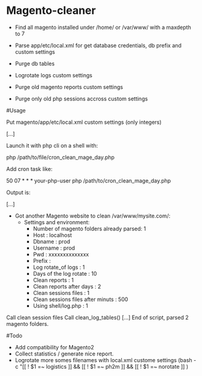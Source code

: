 Magento-cleaner
===============

  - Find all magento installed under /home/ or /var/www/ with a maxdepth to 7

  - Parse app/etc/local.xml for get database credentials, db prefix and custom settings

  - Purge db tables

  - Logrotate logs custom settings

  - Purge old magento reports custom settings

  - Purge only old php sessions accross custom settings

#Usage

Put magento/app/etc/local.xml custom settings (only integers)

<config>
    <magentocleaner>
        <log_rotate_magento_app_logs><![CDATA[1]]></log_rotate_magento_app_logs>
        <clean_magento_reports><![CDATA[1]]></clean_magento_reports>
        <clean_magento_sessions_files><![CDATA[1]]></clean_magento_sessions_files>
        <log_rotate_magento_app_logs_days><![CDATA[10]]></log_rotate_magento_app_logs_days>
        <clean_magento_log_php><![CDATA[1]]></clean_magento_log_php>
        <clean_magento_reports_days><![CDATA[2]]></clean_magento_reports_days>
        <clean_magento_sessions_files_minuts><![CDATA[500]]></clean_magento_sessions_files_minuts>
    </magentocleaner>
    <global>
        <install>
            <date><![CDATA[Thu, 02 Jul 2015 14:35:15 +0000]]></date>
        </install>
[...]

Launch it with php cli on a shell with:

php /path/to/file/cron_clean_mage_day.php

Add cron task like:

50 07  * * *   your-php-user php /path/to/cron_clean_mage_day.php

Output is:

[...]
- Got another Magento website to clean /var/www/mysite.com/:
  - Settings and environment: 
    - Number of magento folders already parsed: 1
    - Host : localhost
    - Dbname : prod
    - Username : prod
    - Pwd : xxxxxxxxxxxxxx
    - Prefix : 
    - Log rotate_of logs : 1
    - Days of the log rotate : 10
    - Clean reports : 1
    - Clean reports after days : 2
    - Clean sessions files : 1
    - Clean sessions files after minuts : 500
    - Using shell/log.php : 1

Call clean session files 
Call clean_log_tables() 
[...]
 End of script, parsed 2 magento folders.




#Todo

  - Add compatibility for Magento2
  - Collect statistics / generate nice report.
  - Logrotate more somes filenames with local.xml custome settings (bash -c \"[[ ! $1 =~ logistics ]] && [[ ! $1 =~ ph2m ]] && [[ ! $1 =~ norotate ]]  )

